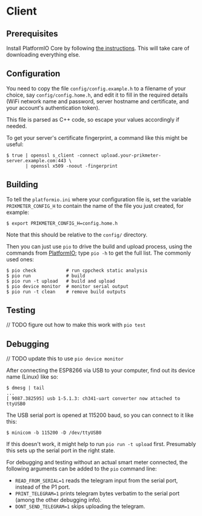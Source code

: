 Client
======

Prerequisites
-------------

Install PlatformIO Core by following [the
instructions](https://docs.platformio.org/en/latest//core/installation.html).
This will take care of downloading everything else.

Configuration
-------------

You need to copy the file `config/config.example.h` to a filename of your
choice, say `config/config.home.h`, and edit it to fill in the required details
(WiFi network name and password, server hostname and certificate, and your
account's authentication token).

This file is parsed as C++ code, so escape your values accordingly if needed.

To get your server's certificate fingerprint, a command like this might be
useful:

    $ true | openssl s_client -connect upload.your-prikmeter-server.example.com:443 \
           | openssl x509 -noout -fingerprint

Building
--------

To tell the `platformio.ini` where your configuration file is, set the variable
`PRIKMETER_CONFIG_H` to contain the name of the file you just created, for
example:

    $ export PRIKMETER_CONFIG_H=config.home.h

Note that this should be relative to the `config/` directory.

Then you can just use `pio` to drive the build and upload process, using the
commands from
[PlatformIO](https://docs.platformio.org/en/latest//core/userguide/index.html);
type `pio -h` to get the full list. The commonly used ones:

    $ pio check           # run cppcheck static analysis
    $ pio run             # build
    $ pio run -t upload   # build and upload
    $ pio device monitor  # monitor serial output
    $ pio run -t clean    # remove build outputs

Testing
-------

// TODO figure out how to make this work with `pio test`

Debugging
---------

// TODO update this to use `pio device monitor`

After connecting the ESP8266 via USB to your computer, find out its device name
(Linux) like so:

    $ dmesg | tail
    ...
    [ 9087.382595] usb 1-5.1.3: ch341-uart converter now attached to ttyUSB0

The USB serial port is opened at 115200 baud, so you can connect to it like
this:

    $ minicom -b 115200 -D /dev/ttyUSB0

If this doesn't work, it might help to run `pio run -t upload` first.
Presumably this sets up the serial port in the right state.

For debugging and testing without an actual smart meter connected, the
following arguments can be added to the `pio` command line:

* `READ_FROM_SERIAL=1` reads the telegram input from the serial port, instead
  of the P1 port.
* `PRINT_TELEGRAM=1` prints telegram bytes verbatim to the serial port (among
  the other debugging info).
* `DONT_SEND_TELEGRAM=1` skips uploading the telegram.
